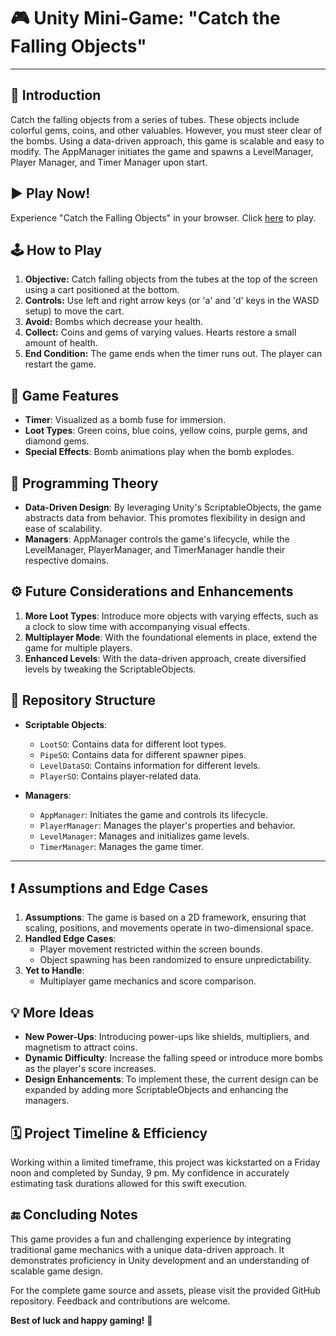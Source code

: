 # 🎮 **Unity Mini-Game: "Catch the Falling Objects"**

---

## **🌟 Introduction**
Catch the falling objects from a series of tubes. These objects include colorful gems, coins, and other valuables. However, you must steer clear of the bombs. Using a data-driven approach, this game is scalable and easy to modify. The AppManager initiates the game and spawns a LevelManager, Player Manager, and Timer Manager upon start.

## ▶️ **Play Now!**
Experience "Catch the Falling Objects" in your browser. Click [here](https://cperos-xr.github.io/CatchTheFallingObjectsWebBuild/) to play.

## **🕹️ How to Play**
1. **Objective:** Catch falling objects from the tubes at the top of the screen using a cart positioned at the bottom.
2. **Controls:** Use left and right arrow keys (or 'a' and 'd' keys in the WASD setup) to move the cart.
3. **Avoid:** Bombs which decrease your health.
4. **Collect:** Coins and gems of varying values. Hearts restore a small amount of health.
5. **End Condition:** The game ends when the timer runs out. The player can restart the game.

## **🎉 Game Features**
- **Timer**: Visualized as a bomb fuse for immersion.
- **Loot Types**: Green coins, blue coins, yellow coins, purple gems, and diamond gems.
- **Special Effects**: Bomb animations play when the bomb explodes.

## **🧠 Programming Theory**
- **Data-Driven Design**: By leveraging Unity's ScriptableObjects, the game abstracts data from behavior. This promotes flexibility in design and ease of scalability.
- **Managers**: AppManager controls the game's lifecycle, while the LevelManager, PlayerManager, and TimerManager handle their respective domains.

## **⚙️ Future Considerations and Enhancements**
1. **More Loot Types**: Introduce more objects with varying effects, such as a clock to slow time with accompanying visual effects.
2. **Multiplayer Mode**: With the foundational elements in place, extend the game for multiple players.
3. **Enhanced Levels**: With the data-driven approach, create diversified levels by tweaking the ScriptableObjects.

## **📂 Repository Structure**
- **Scriptable Objects**:
  - `LootSO`: Contains data for different loot types.
  - `PipeSO`: Contains data for different spawner pipes.
  - `LevelDataSO`: Contains information for different levels.
  - `PlayerSO`: Contains player-related data.

- **Managers**:
  - `AppManager`: Initiates the game and controls its lifecycle.
  - `PlayerManager`: Manages the player's properties and behavior.
  - `LevelManager`: Manages and initializes game levels.
  - `TimerManager`: Manages the game timer.

---

## **❗ Assumptions and Edge Cases**
1. **Assumptions**: The game is based on a 2D framework, ensuring that scaling, positions, and movements operate in two-dimensional space.
2. **Handled Edge Cases**: 
   - Player movement restricted within the screen bounds.
   - Object spawning has been randomized to ensure unpredictability.
3. **Yet to Handle**:
   - Multiplayer game mechanics and score comparison.

## **💡 More Ideas**
- **New Power-Ups**: Introducing power-ups like shields, multipliers, and magnetism to attract coins.
- **Dynamic Difficulty**: Increase the falling speed or introduce more bombs as the player's score increases.
- **Design Enhancements**: To implement these, the current design can be expanded by adding more ScriptableObjects and enhancing the managers.

## 🗓️ **Project Timeline & Efficiency**

Working within a limited timeframe, this project was kickstarted on a Friday noon and completed by Sunday, 9 pm. My confidence in accurately estimating task durations allowed for this swift execution.

## **🔚 Concluding Notes**
This game provides a fun and challenging experience by integrating traditional game mechanics with a unique data-driven approach. It demonstrates proficiency in Unity development and an understanding of scalable game design.

For the complete game source and assets, please visit the provided GitHub repository. Feedback and contributions are welcome. 

**Best of luck and happy gaming!** 🎉

